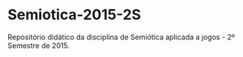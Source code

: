 # Semiotica-2015-2S
Repositório didático da disciplina de Semiótica aplicada a jogos - 2º Semestre de 2015.
